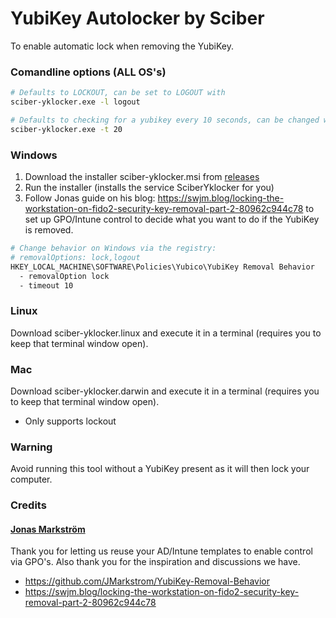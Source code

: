 
# YubiKey Autolocker by Sciber

To enable automatic lock when removing the YubiKey. 

### Comandline options (ALL OS's)
```bash
# Defaults to LOCKOUT, can be set to LOGOUT with
sciber-yklocker.exe -l logout

# Defaults to checking for a yubikey every 10 seconds, can be changed with
sciber-yklocker.exe -t 20
```



### Windows
1. Download the installer sciber-yklocker.msi from [releases](https://github.com/sciber-io/yklocker/releases)
2. Run the installer (installs the service SciberYklocker for you)
3. Follow Jonas guide on his blog: https://swjm.blog/locking-the-workstation-on-fido2-security-key-removal-part-2-80962c944c78 to set up GPO/Intune control to decide what you want to do if the YubiKey is removed.

```bash
# Change behavior on Windows via the registry:
# removalOptions: lock,logout
HKEY_LOCAL_MACHINE\SOFTWARE\Policies\Yubico\YubiKey Removal Behavior
  - removalOption lock
  - timeout 10
```

### Linux
Download sciber-yklocker.linux and execute it in a terminal (requires you to keep that terminal window open).

### Mac  
Download sciber-yklocker.darwin and execute it in a terminal (requires you to keep that terminal window open).
- Only supports lockout

### Warning
Avoid running this tool without a YubiKey present as it will then lock your computer. 

### Credits
####  [Jonas Markström](https://github.com/JMarkstrom/YubiKey-Removal-Behavior)
Thank you for letting us reuse your AD/Intune templates to enable control via GPO's. Also thank you for the inspiration and discussions we have.
- https://github.com/JMarkstrom/YubiKey-Removal-Behavior
- https://swjm.blog/locking-the-workstation-on-fido2-security-key-removal-part-2-80962c944c78


